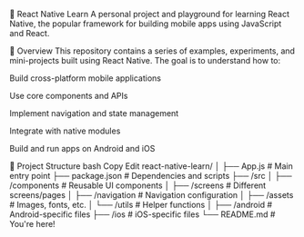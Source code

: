 📱 React Native Learn
A personal project and playground for learning React Native, the popular framework for building mobile apps using JavaScript and React.

🚀 Overview
This repository contains a series of examples, experiments, and mini-projects built using React Native. The goal is to understand how to:

Build cross-platform mobile applications

Use core components and APIs

Implement navigation and state management

Integrate with native modules

Build and run apps on Android and iOS

📂 Project Structure
bash
Copy
Edit
react-native-learn/
│
├── App.js                  # Main entry point
├── package.json            # Dependencies and scripts
├── /src
│   ├── /components         # Reusable UI components
│   ├── /screens            # Different screens/pages
│   ├── /navigation         # Navigation configuration
│   ├── /assets             # Images, fonts, etc.
│   └── /utils              # Helper functions
│
├── /android                # Android-specific files
├── /ios                    # iOS-specific files
└── README.md               # You're here!

